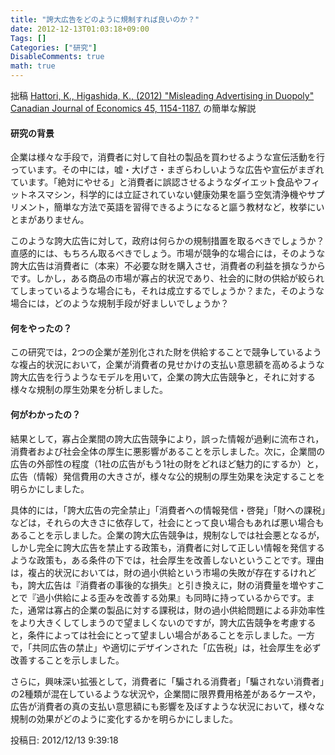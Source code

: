 ```yaml
---
title: "誇大広告をどのように規制すれば良いのか？"
date: 2012-12-13T01:03:18+09:00
Tags: []
Categories: ["研究"]
DisableComments: true
math: true
---
```


拙稿 [Hattori, K., Higashida, K., (2012) "Misleading Advertising in Duopoly" Canadian Journal of Economics 45, 1154-1187.](https://onlinelibrary.wiley.com/doi/full/10.1111/j.1540-5982.2012.01730.x) の簡単な解説

#### 研究の背景

企業は様々な手段で，消費者に対して自社の製品を買わせるような宣伝活動を行っています。その中には，嘘・大げさ・まぎらわしいような広告や宣伝が<!--more-->まぎれています。「絶対にやせる」と消費者に誤認させるようなダイエット食品やフィットネスマシン，科学的には立証されていない健康効果を謳う空気清浄機やサプリメント，簡単な方法で英語を習得できるようになると謳う教材など，枚挙にいとまがありません。

このような誇大広告に対して，政府は何らかの規制措置を取るべきでしょうか？直感的には、もちろん取るべきでしょう。市場が競争的な場合には，そのような誇大広告は消費者に（本来）不必要な財を購入させ，消費者の利益を損なうからです。しかし，ある商品の市場が寡占的状況であり、社会的に財の供給が絞られてしまっているような場合にも，それは成立するでしょうか？また，そのような場合には，どのような規制手段が好ましいでしょうか？

#### 何をやったの？

この研究では，2つの企業が差別化された財を供給することで競争しているような複占的状況において，企業が消費者の見せかけの支払い意思額を高めるような誇大広告を行うようなモデルを用いて，企業の誇大広告競争と，それに対する様々な規制の厚生効果を分析しました。

#### 何がわかったの？

結果として，寡占企業間の誇大広告競争により，誤った情報が過剰に流布され，消費者および社会全体の厚生に悪影響があることを示しました。次に，企業間の広告の外部性の程度（1社の広告がもう1社の財をどれほど魅力的にするか）と，広告（情報）発信費用の大きさが，様々な公的規制の厚生効果を決定することを明らかにしました。

具体的には，「誇大広告の完全禁止」「消費者への情報発信・啓発」「財への課税」などは，それらの大きさに依存して，社会にとって良い場合もあれば悪い場合もあることを示しました。企業の誇大広告競争は，規制なしでは社会悪となるが，しかし完全に誇大広告を禁止する政策も，消費者に対して正しい情報を発信するような政策も，ある条件の下では，社会厚生を改善しないということです。理由は，複占的状況においては，財の過小供給という市場の失敗が存在するけれども，誇大広告は『消費者の事後的な損失』と引き換えに，財の消費量を増やすことで『過小供給による歪みを改善する効果』も同時に持っているからです。また，通常は寡占的企業の製品に対する課税は，財の過小供給問題による非効率性をより大きくしてしまうので望ましくないのですが，誇大広告競争を考慮すると，条件によっては社会にとって望ましい場合があることを示しました。一方で，「共同広告の禁止」や適切にデザインされた「広告税」は，社会厚生を必ず改善することを示しました。

さらに，興味深い拡張として，消費者に「騙される消費者」「騙されない消費者」の2種類が混在しているような状況や，企業間に限界費用格差があるケースや，広告が消費者の真の支払い意思額にも影響を及ぼすような状況において，様々な規制の効果がどのように変化するかを明らかにしました。

投稿日: 2012/12/13 9:39:18
